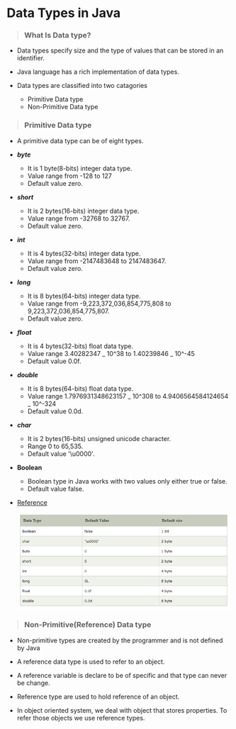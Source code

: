 # Data Types in Java

> ### What Is Data type?

- Data types specify size and the type of values that can be stored in an identifier.

- Java language has a rich implementation of data types.

- Data types are classified into two catagories
  - Primitive Data type
  - Non-Primitive Data type

> ### Primitive Data type

- A primitive data type can be of eight types.

- **_byte_**

  - It is 1 byte(8-bits) integer data type.
  - Value range from -128 to 127
  - Default value zero.

- **_short_**

  - It is 2 bytes(16-bits) integer data type.
  - Value range from -32768 to 32767.
  - Default value zero.

- **_int_**

  - It is 4 bytes(32-bits) integer data type.
  - Value range from -2147483648 to 2147483647.
  - Default value zero.

- **_long_**

  - It is 8 bytes(64-bits) integer data type.
  - Value range from -9,223,372,036,854,775,808 to 9,223,372,036,854,775,807.
  - Default value zero.

- **_float_**

  - It is 4 bytes(32-bits) float data type.
  - Value range 3.40282347 _ 10^38 to 1.40239846 _ 10^-45
  - Default value 0.0f.

- **_double_**

  - It is 8 bytes(64-bits) float data type.
  - Value range 1.7976931348623157 _ 10^308 to 4.9406564584124654 _ 10^-324
  - Default value 0.0d.

- **_char_**

  - It is 2 bytes(16-bits) unsigned unicode character.
  - Range 0 to 65,535.
  - Default value '\u0000'.

- **Boolean**

  - Boolean type in Java works with two values only either true or false.
  - Default value false.

- [Reference](https://www.javatpoint.com/java-data-types)

  ![Basic](https://github.com/samgohel/My-100DaysOfCode/blob/main/DataTypes.PNG)

> ### Non-Primitive(Reference) Data type

- Non-primitive types are created by the programmer and is not defined by Java

- A reference data type is used to refer to an object.

- A reference variable is declare to be of specific and that type can never be change.

- Reference type are used to hold reference of an object.

- In object oriented system, we deal with object that stores properties. To refer those objects we use reference types.

